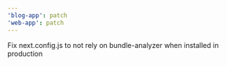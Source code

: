 ```yaml
---
'blog-app': patch
'web-app': patch
---
```


Fix next.config.js to not rely on bundle-analyzer when installed in production
